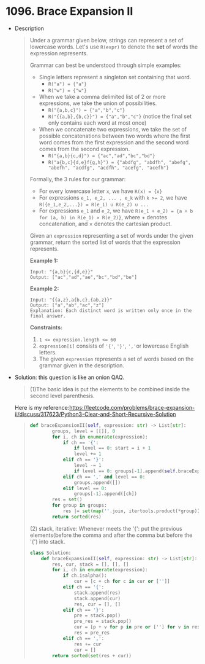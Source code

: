 # 1096. Brace Expansion II

- Description

  > Under a grammar given below, strings can represent a set of lowercase words. Let's use `R(expr)` to denote the **set** of words the expression represents.
  >
  > Grammar can best be understood through simple examples:
  >
  > - Single letters represent a singleton set containing that word.
  >   - `R("a") = {"a"}`
  >   - `R("w") = {"w"}`
  > - When we take a comma delimited list of 2 or more expressions, we take the union of possibilities.
  >   - `R("{a,b,c}") = {"a","b","c"}`
  >   - `R("{{a,b},{b,c}}") = {"a","b","c"}` (notice the final set only contains each word at most once)
  > - When we concatenate two expressions, we take the set of possible concatenations between two words where the first word comes from the first expression and the second word comes from the second expression.
  >   - `R("{a,b}{c,d}") = {"ac","ad","bc","bd"}`
  >   - `R("a{b,c}{d,e}f{g,h}") = {"abdfg", "abdfh", "abefg", "abefh", "acdfg", "acdfh", "acefg", "acefh"}`
  >
  > Formally, the 3 rules for our grammar:
  >
  > - For every lowercase letter `x`, we have `R(x) = {x}`
  > - For expressions `e_1, e_2, ... , e_k` with `k >= 2`, we have `R({e_1,e_2,...}) = R(e_1) ∪ R(e_2) ∪ ...`
  > - For expressions `e_1` and `e_2`, we have `R(e_1 + e_2) = {a + b for (a, b) in R(e_1) × R(e_2)}`, where + denotes concatenation, and × denotes the cartesian product.
  >
  > Given an `expression` representing a set of words under the given grammar, return the sorted list of words that the expression represents.
  >
  >  
  >
  > **Example 1:**
  >
  > ```
  > Input: "{a,b}{c,{d,e}}"
  > Output: ["ac","ad","ae","bc","bd","be"]
  > ```
  >
  > **Example 2:**
  >
  > ```
  > Input: "{{a,z},a{b,c},{ab,z}}"
  > Output: ["a","ab","ac","z"]
  > Explanation: Each distinct word is written only once in the final answer.
  > ```
  >
  >  
  >
  > **Constraints:**
  >
  > 1. `1 <= expression.length <= 60`
  > 2. `expression[i]` consists of `'{'`, `'}'`, `','`or lowercase English letters.
  > 3. The given `expression` represents a set of words based on the grammar given in the description.

- Solution: this question is like an onion QAQ.

  > (1)The basic idea is put the elements to be combined inside the second level parenthesis.

  Here is my reference:https://leetcode.com/problems/brace-expansion-ii/discuss/317623/Python3-Clear-and-Short-Recursive-Solution

  > ```python
  > def braceExpansionII(self, expression: str) -> List[str]:
  >         groups, level = [[]], 0
  >         for i, ch in enumerate(expression):
  >             if ch == '{':
  >                 if level == 0: start = i + 1
  >                 level += 1
  >             elif ch == '}':
  >                 level -= 1
  >                 if level == 0: groups[-1].append(self.braceExpansionII(expression[start:i]))
  >             elif ch == ',' and level == 0:
  >                 groups.append([])
  >             elif level == 0:
  >                 groups[-1].append([ch])
  >         res = set()
  >         for group in groups:
  >             res |= set(map(''.join, itertools.product(*group)))
  >         return sorted(res)
  > ```
  >
  > (2) stack, iterative: Whenever meets the '{': put the previous elements(before the comma and after the comma but before the '{') into stack.
  >
  > ```python
  > class Solution:
  >     def braceExpansionII(self, expression: str) -> List[str]:
  >         res, cur, stack = [], [], []
  >         for i, ch in enumerate(expression):
  >             if ch.isalpha():
  >                 cur = [c + ch for c in cur or ['']]
  >             elif ch == '{':
  >                 stack.append(res)
  >                 stack.append(cur)
  >                 res, cur = [], []
  >             elif ch == '}':
  >                 pre = stack.pop()
  >                 pre_res = stack.pop()
  >                 cur = [p + v for p in pre or [''] for v in res + cur]
  >                 res = pre_res
  >             elif ch == ',':
  >                 res += cur
  >                 cur = []
  >         return sorted(set(res + cur))
  > ```
  >
  > 

  

